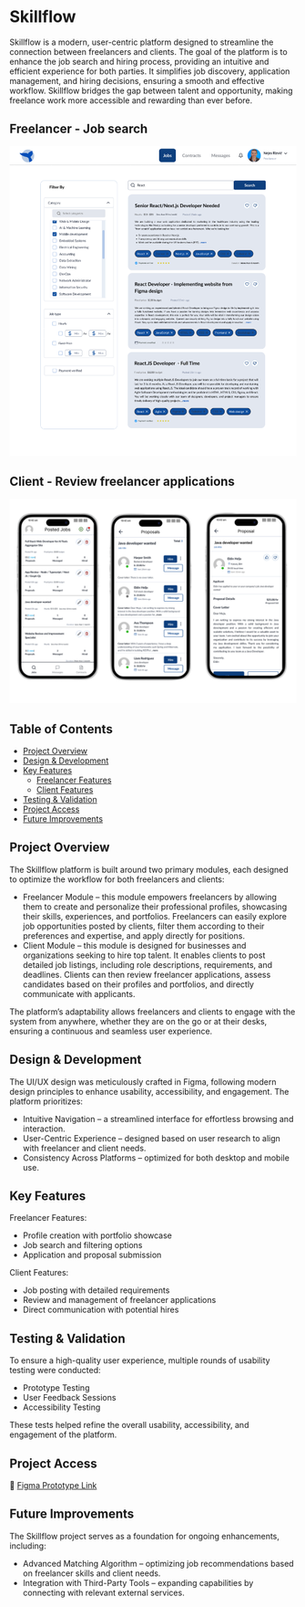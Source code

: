 # Skillflow

Skillflow is a modern, user-centric platform designed to streamline the connection between freelancers and clients. The goal of the platform is to enhance the job search and hiring process, providing an intuitive and efficient experience for both parties. It simplifies job discovery, application management, and hiring decisions, ensuring a smooth and effective workflow. Skillflow bridges the gap between talent and opportunity, making freelance work more accessible and rewarding than ever before.



## Freelancer - Job search
![Freelancer](https://raw.githubusercontent.com/nejrariizviic/Skillflow/refs/heads/main/Uploads/Search-freelancer.png)


## Client - Review freelancer applications
![Client](https://raw.githubusercontent.com/nejrariizviic/Skillflow/refs/heads/main/Uploads/client.png)


## Table of Contents
- [ Project Overview](#-project-overview)
- [ Design & Development](#-design--development)
- [ Key Features](#-key-features)
   - [Freelancer Features](#freelancer-features)
   - [Client Features](#client-features)
- [ Testing & Validation](#-testing--validation)
- [ Project Access](#-project-access)
- [ Future Improvements](#-future-improvements)

   
##  Project Overview
The Skillflow platform is built around two primary modules, each designed to optimize the workflow for both freelancers and clients:

- Freelancer Module – this module empowers freelancers by allowing them to create and personalize their professional profiles, showcasing their skills, experiences, and portfolios. Freelancers can easily explore job opportunities posted by clients, filter them according to their preferences and expertise, and apply directly for positions.
- Client Module – this module is designed for businesses and organizations seeking to hire top talent. It enables clients to post detailed job listings, including role descriptions, requirements, and deadlines. Clients can then review freelancer applications, assess candidates based on their profiles and portfolios, and directly communicate with applicants.

The platform’s adaptability allows freelancers and clients to engage with the system from anywhere, whether they are on the go or at their desks, ensuring a continuous and seamless user experience.

##  Design & Development
The UI/UX design was meticulously crafted in Figma, following modern design principles to enhance usability, accessibility, and engagement. The platform prioritizes:

- Intuitive Navigation – a streamlined interface for effortless browsing and interaction.
- User-Centric Experience – designed based on user research to align with freelancer and client needs.
- Consistency Across Platforms – optimized for both desktop and mobile use.

##  Key Features
Freelancer Features:
- Profile creation with portfolio showcase
- Job search and filtering options
- Application and proposal submission


Client Features:

- Job posting with detailed requirements
- Review and management of freelancer applications
- Direct communication with potential hires

## Testing & Validation
To ensure a high-quality user experience, multiple rounds of usability testing were conducted:

- Prototype Testing 
- User Feedback Sessions
- Accessibility Testing

These tests helped refine the overall usability, accessibility, and engagement of the platform.


##  Project Access
🔗 [Figma Prototype Link](https://www.figma.com/design/y8N4sbkyAzS0g3cHJYOabg/Skillflow?node-id=8-529&t=pCg1nrv0WYdYsk5H-1)


##  Future Improvements
The Skillflow project serves as a foundation for ongoing enhancements, including:
- Advanced Matching Algorithm – optimizing job recommendations based on freelancer skills and client needs.
- Integration with Third-Party Tools – expanding capabilities by connecting with relevant external services.

